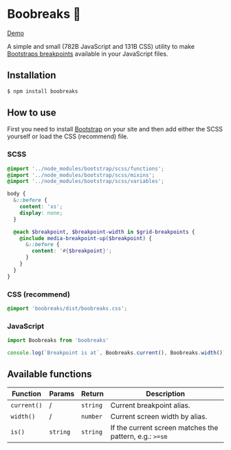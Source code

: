# Boobreaks 📏

[Demo](https://muuvmuuv.github.io/boobreaks/)

A simple and small (782B JavaScript and 131B CSS) utility to make [Bootstraps
breakpoints][1] available in your JavaScript files.

## Installation

```bash
$ npm install boobreaks
```

## How to use

First you need to install [Bootstrap](https://getbootstrap.com/) on your site and
then add either the SCSS yourself or load the CSS (recommend) file.

### SCSS

```scss
@import '../node_modules/bootstrap/scss/functions';
@import '../node_modules/bootstrap/scss/mixins';
@import '../node_modules/bootstrap/scss/variables';

body {
  &::before {
    content: 'xs';
    display: none;
  }

  @each $breakpoint, $breakpoint-width in $grid-breakpoints {
    @include media-breakpoint-up($breakpoint) {
      &::before {
        content: '#{$breakpoint}';
      }
    }
  }
}
```

### CSS (recommend)

```css
@import 'boobreaks/dist/boobreaks.css';
```

### JavaScript

```js
import Boobreaks from 'boobreaks'

console.log(`Breakpoint is at`, Boobreaks.current(), Boobreaks.width())
```

## Available functions

| Function    | Params   | Return   | Description                                             |
| ----------- | -------- | -------- | ------------------------------------------------------- |
| `current()` | /        | `string` | Current breakpoint alias.                               |
| `width()`   | /        | `number` | Current screen width by alias.                          |
| `is()`      | `string` | `string` | If the current screen matches the pattern, e.g.: `>=sm` |

[1]: https://getbootstrap.com/docs/4.3/layout/overview/#responsive-breakpoints
